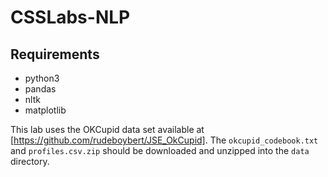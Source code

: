 # CSSLabs-NLP

## Requirements

* python3
* pandas
* nltk
* matplotlib

This lab uses the OKCupid data set available at [https://github.com/rudeboybert/JSE_OkCupid]. The `okcupid_codebook.txt` and `profiles.csv.zip` should be downloaded and unzipped into the `data` directory.

